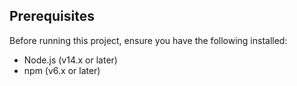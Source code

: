 ## Prerequisites

Before running this project, ensure you have the following installed:

- Node.js (v14.x or later)
- npm (v6.x or later)


